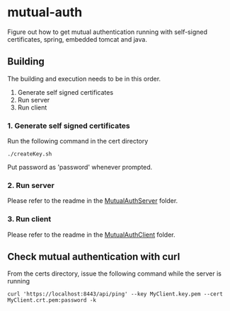 # mutual-auth
Figure out how to get mutual authentication running with self-signed certificates, spring, embedded tomcat and java.

## Building
The building and execution needs to be in this order.
1. Generate self signed certificates
2. Run server
3. Run client

### 1. Generate self signed certificates
Run the following command in the cert directory
```
./createKey.sh
```
Put password as 'password' whenever prompted.

### 2. Run server
Please refer to the readme in the [MutualAuthServer](./MutualAuthServer/) folder.

### 3. Run client
Please refer to the readme in the [MutualAuthClient](./MutualAuthClient/) folder.

## Check mutual authentication with curl
From the certs directory, issue the following command while the server is running
```
curl 'https://localhost:8443/api/ping' --key MyClient.key.pem --cert MyClient.crt.pem:password -k
```
